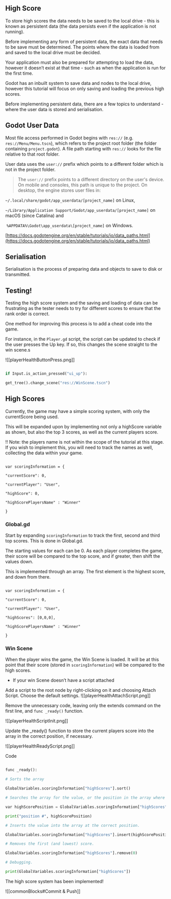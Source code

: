 

## High Score

  

To store high scores the data needs to be saved to the local drive - this is known as persistent data (the data persists even if the application is not running).

  

Before implementing any form of persistent data, the exact data that needs to be save must be determined. The points where the data is loaded from and saved to the local drive must be decided.

  

Your application must also be prepared for attempting to load the data, however it doesn’t exist at that time - such as when the application is run for the first time.

  

Godot has an inbuilt system to save data and nodes to the local drive, however this tutorial will focus on only saving and loading the previous high scores.

  

Before implementing persistent data, there are a few topics to understand - where the user data is stored and serialisation.

  

## Godot User Data

  

Most file access performed in Godot begins with `res://` (e.g. `res://Menu/Menu.tscn`), which refers to the project root folder (the folder containing `project.godot`). A file path starting with `res://` looks for the file relative to that root folder.

  

User data uses the `user://` prefix which points to a different folder which is not in the project folder.

  

> The `user://` prefix points to a different directory on the user's device. On mobile and consoles, this path is unique to the project. On desktop, the engine stores user files in:

`~/.local/share/godot/app_userdata/[project_name]` on Linux, 

`~/Library/Application Support/Godot/app_userdata/[project_name]` on macOS (since Catalina) and

 `%APPDATA%\Godot\app_userdata\[project_name]` on Windows.

[https://docs.godotengine.org/en/stable/tutorials/io/data_paths.html](https://docs.godotengine.org/en/stable/tutorials/io/data_paths.html)

>

  

## Serialisation

  

Serialisation is the process of preparing data and objects to save to disk or transmitted.

  

## Testing!

  

Testing the high score system and the saving and loading of data can be frustrating as the tester needs to try for different scores to ensure that the rank order is correct.

  

One method for improving this process is to add a cheat code into the game.

  

For instance, in the `Player.gd` script, the script can be updated to check if the user presses the Up key. If so, this changes the scene straight to the win scene.s

  ![[playerHealthButtonPress.png]]


```python

if Input.is_action_pressed("ui_up"):

get_tree().change_scene("res://WinScene.tscn")

```

  

## High Scores

  

Currently, the game may have a simple scoring system, with only the currentScore being used.

  

This will be expanded upon by implementing not only a highScore variable as shown, but also the top 3 scores, as well as the current players score.

  

<aside>

‼️ Note: the players name is not within the scope of the tutorial at this stage. If you wish to implement this, you will need to track the names as well, collecting the data within your game.

  

</aside>

  

```gdscript 

var scoringInformation = {

"currentScore": 0,

"currentPlayer": "User",

"highScore": 0,

"highScorePlayersName" : "Winner"

}

```

  

### Global.gd

  

Start by expanding `scoringInformation` to track the first, second and third top scores. This is done in Global.gd.

  

The starting values for each can be 0. As each player completes the game, their score will be compared to the top score, and if greater, then shift the values down.

  

This is implemented through an array. The first element is the highest score, and down from there.

  

```gdscript

var scoringInformation = {

"currentScore": 0,

"currentPlayer": "User",

"highScores": [0,0,0],

"highScorePlayersName" : "Winner"

}

```

  
### Win Scene

  

When the player wins the game, the Win Scene is loaded. It will be at this point that their score (stored in `scoringInformation`) will be compared to the high scores.

  

- If your win Scene doesn’t have a script attached

Add a script to the root node by right-clicking on it and choosing Attach Script. Choose the default settings.
![[playerHealthAttachScript.png]]


  

Remove the unnecessary code, leaving only the extends command on the first line, and `func _ready()` function.

  
![[playerHealthScriptInit.png]]


  

Update the _ready() function to store the current players score into the array in the correct position, if necessary.

  ![[playerHealthReadyScript.png]]



  

Code

```python

func _ready():

# Sorts the array

GlobalVariables.scoringInformation["highScores"].sort()

# Searches the array for the value, or the position in the array where it will "fit".

var highScorePosition = GlobalVariables.scoringInformation["highScores"].bsearch(GlobalVariables.scoringInformation["currentScore"], true)

print("position #", highScorePosition)

# Inserts the value into the array at the correct position.

GlobalVariables.scoringInformation["highScores"].insert(highScorePosition, GlobalVariables.scoringInformation["currentScore"])

# Removes the first (and lowest) score.

GlobalVariables.scoringInformation["highScores"].remove(0)

# Debugging.

print(GlobalVariables.scoringInformation["highScores"])

```

  

The high score system has been implemented!

  ![[commonBlocks#Commit & Push]]

  

